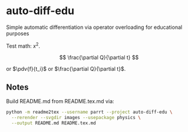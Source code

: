 # auto-diff-edu
Simple automatic differentiation via operator overloading for educational purposes

Test math: $x^2$.

$$
\frac{\partial Q}{\partial t}
$$

or $\pdv{f}{t_i}$ or $\frac{\partial Q}{\partial t}$.

## Notes

Build README.md from README.tex.md via:

```bash
python -m readme2tex --username parrt --project auto-diff-edu \
  --rerender --svgdir images --usepackage physics \
  --output README.md README.tex.md
```